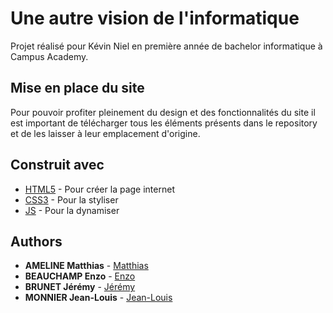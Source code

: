 # Une autre vision de l'informatique

Projet réalisé pour Kévin Niel en première année de bachelor informatique à Campus Academy.

## Mise en place du site

Pour pouvoir profiter pleinement du design et des fonctionnalités du site il est important de télécharger tous les éléments présents dans le repository et de les laisser à leur emplacement d'origine.

## Construit avec

* [HTML5](https://fr.wikipedia.org/wiki/HTML5) - Pour créer la page internet
* [CSS3](https://fr.wikipedia.org/wiki/Feuilles_de_style_en_cascade) - Pour la styliser
* [JS](https://fr.wikipedia.org/wiki/JavaScript) - Pour la dynamiser

## Authors

* **AMELINE Matthias** - [Matthias](https://github.com/Matthias-66)
* **BEAUCHAMP Enzo** - [Enzo](https://github.com/EnzoKilm)
* **BRUNET Jérémy** - [Jérémy](https://github.com/Jeremyb86)
* **MONNIER Jean-Louis** - [Jean-Louis](https://github.com/redwingjms)
